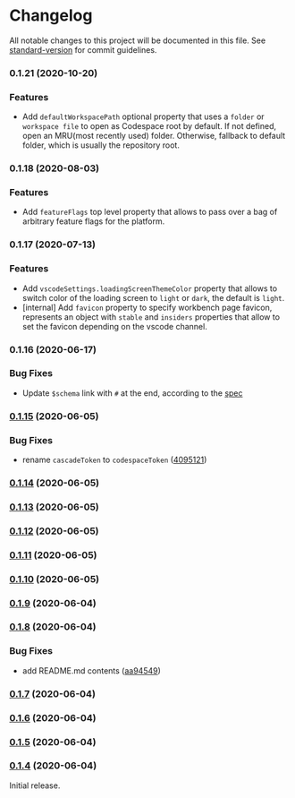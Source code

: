 # Changelog

All notable changes to this project will be documented in this file. See [standard-version](https://github.com/conventional-changelog/standard-version) for commit guidelines.

### 0.1.21 (2020-10-20)

### Features

* Add `defaultWorkspacePath` optional property that uses a `folder` or `workspace file` to open as Codespace root by default. If not defined, open an MRU(most recently used) folder. Otherwise, fallback to default folder, which is usually the repository root.

### 0.1.18 (2020-08-03)

### Features

- Add `featureFlags` top level property that allows to pass over a bag of arbitrary feature flags for the platform.

### 0.1.17 (2020-07-13)

### Features

- Add `vscodeSettings.loadingScreenThemeColor` property that allows to switch color of the loading screen to `light` or `dark`, the default is `light`.
- [internal] Add `favicon` property to specify workbench page favicon, represents an object with `stable` and `insiders` properties that allow to set the favicon depending on the vscode channel.

### 0.1.16 (2020-06-17)

### Bug Fixes

* Update `$schema` link with `#` at the end, according to the [spec](https://json-schema.org/understanding-json-schema/reference/schema.html)

### [0.1.15](https://devdiv.visualstudio.com///compare/v0.1.14...v0.1.15) (2020-06-05)

### Bug Fixes

* rename `cascadeToken` to `codespaceToken` ([4095121](https://devdiv.visualstudio.com///commit/40951215cc84da29bef7d4e252a9d160e93676be))

### [0.1.14](https://devdiv.visualstudio.com///compare/v0.1.13...v0.1.14) (2020-06-05)

### [0.1.13](https://devdiv.visualstudio.com///compare/v0.1.12...v0.1.13) (2020-06-05)

### [0.1.12](https://devdiv.visualstudio.com///compare/v0.1.11...v0.1.12) (2020-06-05)

### [0.1.11](https://devdiv.visualstudio.com///compare/v0.1.10...v0.1.11) (2020-06-05)

### [0.1.10](https://devdiv.visualstudio.com///compare/v0.1.9...v0.1.10) (2020-06-05)

### [0.1.9](https://devdiv.visualstudio.com///compare/v0.1.8...v0.1.9) (2020-06-04)

### [0.1.8](https://devdiv.visualstudio.com///compare/v0.1.7...v0.1.8) (2020-06-04)


### Bug Fixes

* add README.md contents ([aa94549](https://devdiv.visualstudio.com///commit/aa94549812746628dc4a44949b4136d76755015a))

### [0.1.7](https://devdiv.visualstudio.com///compare/v0.1.6...v0.1.7) (2020-06-04)

### [0.1.6](https://devdiv.visualstudio.com///compare/v0.1.5...v0.1.6) (2020-06-04)

### [0.1.5](https://devdiv.visualstudio.com///compare/v0.1.4...v0.1.5) (2020-06-04)

### [0.1.4](https://devdiv.visualstudio.com///compare/v0.1.2...v0.1.4) (2020-06-04)

Initial release.